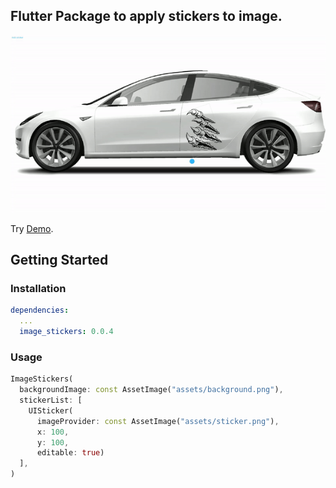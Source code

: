 ## Flutter Package to apply stickers to image.

![Demo](https://raw.githubusercontent.com/Koallider/image_stickers/development/doc/demo.gif)

Try [Demo](https://koallider.github.io/image_stickers/).

## Getting Started
### Installation

```yaml
dependencies:
  ...
  image_stickers: 0.0.4
```

### Usage

```dart
ImageStickers(
  backgroundImage: const AssetImage("assets/background.png"),
  stickerList: [
    UISticker(
      imageProvider: const AssetImage("assets/sticker.png"),
      x: 100,
      y: 100,
      editable: true)
  ],
)
```

